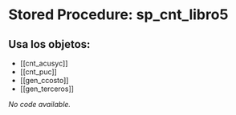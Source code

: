 # Stored Procedure: sp_cnt_libro5

## Usa los objetos:
- [[cnt_acusyc]]
- [[cnt_puc]]
- [[gen_ccosto]]
- [[gen_terceros]]

*No code available.*

